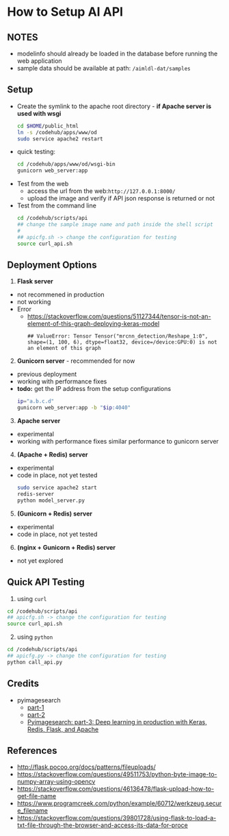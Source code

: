 # How to Setup AI API

## NOTES
* modelinfo should already be loaded in the database before running the web application
* sample data should be available at path: `/aimldl-dat/samples`


## Setup

* Create the symlink to the apache root directory - **if Apache server is used with wsgi**
  ```bash
  cd $HOME/public_html
  ln -s /codehub/apps/www/od
  sudo service apache2 restart
  ```
* quick testing:
  ```bash
  cd /codehub/apps/www/od/wsgi-bin
  gunicorn web_server:app
  ```
* Test from the web
  * access the url from the web:`http://127.0.0.1:8000/`
  * upload the image and verify if API json response is returned or not
* Test from the command line
  ```bash
  cd /codehub/scripts/api
  ## change the sample image name and path inside the shell script
  #
  ## apicfg.sh -> change the configuration for testing
  source curl_api.sh
  ```


## Deployment Options

1. **Flask server**
  * not recommened in production
  * not working
  * Error
    * https://stackoverflow.com/questions/51127344/tensor-is-not-an-element-of-this-graph-deploying-keras-model
      ```
      ## ValueError: Tensor Tensor("mrcnn_detection/Reshape_1:0", shape=(1, 100, 6), dtype=float32, device=/device:GPU:0) is not an element of this graph
      ```
2. **Gunicorn server** - recommended for now
  * previous deployment
  * working with performance fixes
  * **todo:** get the IP address from the setup configurations
    ```bash
    ip="a.b.c.d"
    gunicorn web_server:app -b "$ip:4040"
    ```
3. **Apache server**
  * experimental
  * working with performance fixes similar performance to gunicorn server
4. **(Apache + Redis) server**
  * experimental
  * code in place, not yet tested
    ```bash
    sudo service apache2 start
    redis-server
    python model_server.py
    ```
5. **(Gunicorn + Redis) server**
  * experimental
  * code in place, not yet tested
6. **(nginx + Gunicorn + Redis) server**
  * not yet explored


## Quick API Testing

1. using `curl`
  ```bash
  cd /codehub/scripts/api
  ## apicfg.sh -> change the configuration for testing
  source curl_api.sh
  ```
2. using `python`
  ```bash
  cd /codehub/scripts/api
  ## apicfg.py -> change the configuration for testing
  python call_api.py
  ```

##  Credits
* pyimagesearch
  * [part-1](https://blog.keras.io/building-a-simple-keras-deep-learning-rest-api.html)
  * [part-2](https://www.pyimagesearch.com/2018/01/29/scalable-keras-deep-learning-rest-api/)
  * [Pyimagesearch: part-3: Deep learning in production with Keras, Redis, Flask, and Apache](https://www.pyimagesearch.com/2018/02/05/deep-learning-production-keras-redis-flask-apache/)


## References
* http://flask.pocoo.org/docs/patterns/fileuploads/
* https://stackoverflow.com/questions/49511753/python-byte-image-to-numpy-array-using-opencv
* https://stackoverflow.com/questions/46136478/flask-upload-how-to-get-file-name
* https://www.programcreek.com/python/example/60712/werkzeug.secure_filename
* https://stackoverflow.com/questions/39801728/using-flask-to-load-a-txt-file-through-the-browser-and-access-its-data-for-proce
